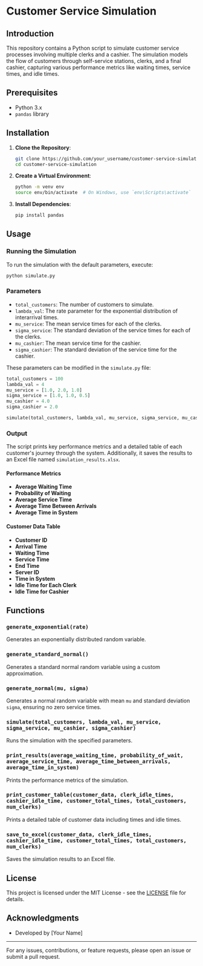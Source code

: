# Customer Service Simulation

## Introduction

This repository contains a Python script to simulate customer service processes involving multiple clerks and a cashier. The simulation models the flow of customers through self-service stations, clerks, and a final cashier, capturing various performance metrics like waiting times, service times, and idle times.

## Prerequisites

- Python 3.x
- `pandas` library

## Installation

1. **Clone the Repository**:

   ```bash
   git clone https://github.com/your_username/customer-service-simulation.git
   cd customer-service-simulation
   ```

2. **Create a Virtual Environment**:

   ```bash
   python -m venv env
   source env/bin/activate  # On Windows, use `env\Scripts\activate`
   ```

3. **Install Dependencies**:

   ```bash
   pip install pandas
   ```

## Usage

### Running the Simulation

To run the simulation with the default parameters, execute:

```bash
python simulate.py
```

### Parameters

- `total_customers`: The number of customers to simulate.
- `lambda_val`: The rate parameter for the exponential distribution of interarrival times.
- `mu_service`: The mean service times for each of the clerks.
- `sigma_service`: The standard deviation of the service times for each of the clerks.
- `mu_cashier`: The mean service time for the cashier.
- `sigma_cashier`: The standard deviation of the service time for the cashier.

These parameters can be modified in the `simulate.py` file:

```python
total_customers = 100
lambda_val = 4
mu_service = [1.0, 2.0, 1.0]
sigma_service = [1.0, 1.0, 0.5]
mu_cashier = 4.0
sigma_cashier = 2.0

simulate(total_customers, lambda_val, mu_service, sigma_service, mu_cashier, sigma_cashier)
```

### Output

The script prints key performance metrics and a detailed table of each customer's journey through the system. Additionally, it saves the results to an Excel file named `simulation_results.xlsx`.

#### Performance Metrics

- **Average Waiting Time**
- **Probability of Waiting**
- **Average Service Time**
- **Average Time Between Arrivals**
- **Average Time in System**

#### Customer Data Table

- **Customer ID**
- **Arrival Time**
- **Waiting Time**
- **Service Time**
- **End Time**
- **Server ID**
- **Time in System**
- **Idle Time for Each Clerk**
- **Idle Time for Cashier**

## Functions

### `generate_exponential(rate)`

Generates an exponentially distributed random variable.

### `generate_standard_normal()`

Generates a standard normal random variable using a custom approximation.

### `generate_normal(mu, sigma)`

Generates a normal random variable with mean `mu` and standard deviation `sigma`, ensuring no zero service times.

### `simulate(total_customers, lambda_val, mu_service, sigma_service, mu_cashier, sigma_cashier)`

Runs the simulation with the specified parameters.

### `print_results(average_waiting_time, probability_of_wait, average_service_time, average_time_between_arrivals, average_time_in_system)`

Prints the performance metrics of the simulation.

### `print_customer_table(customer_data, clerk_idle_times, cashier_idle_time, customer_total_times, total_customers, num_clerks)`

Prints a detailed table of customer data including times and idle times.

### `save_to_excel(customer_data, clerk_idle_times, cashier_idle_time, customer_total_times, total_customers, num_clerks)`

Saves the simulation results to an Excel file.

## License

This project is licensed under the MIT License - see the [LICENSE](LICENSE) file for details.

## Acknowledgments

- Developed by [Your Name]

---

For any issues, contributions, or feature requests, please open an issue or submit a pull request.
